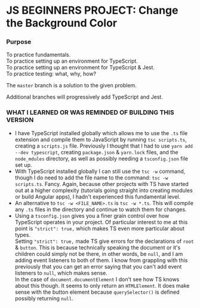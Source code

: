 # JS BEGINNERS PROJECT: Change the Background Color

### Purpose

To practice fundamentals.  
To practice setting up an environment for TypeScript.  
To practice setting up an environment for TypeScript & Jest.  
To practice testing: what, why, how?

The `master` branch is a solution to the given problem.

Additional branches will progressively add TypeScript and Jest.

### WHAT I LEARNED OR WAS REMINDED OF BUILDING THIS VERSION

- I have TypeScript installed globally which allows me to use the `.ts` file extension and compile them to JavaScript by running `tsc scripts.ts`, creating a `scripts.js` file. Previously I thought that I had to use `yarn add --dev typescript`, creating `package.json` & `yarn.lock` files, and the `node_mdules` directory, as well as possibly needing a `tsconfig.json` file set up.
- With TypeScript installed globally I can still use the `tsc -w` command, though I do need to add the file name to the command: `tsc -w scripts.ts`. Fancy. Again, because other projects with TS have started out at a higher complexity (tutorials going straight into creating modules or build Angular apps), I hadn't experienced this fundamental level.
- An alternative to `tsc -w <FILE_NAME>.ts` is `tsc -w *.ts`. This will compile any `.ts` files in the directory and continue to watch them for changes.
- Using a `tsconfig.json` gives you a finer grain control over how TypeScript operates in your project. Of particular interest to me at this point is `"strict": true,` which makes TS even more particular about types.  
  Setting `"strict": true,` made TS give errors for the declarations of `root` & `button`. This is because technically speaking the document or it's children could simply not be there, in other words, be `null`, and I am adding event listeners to both of them. I know from grappling with this previously that you can get an error saying that you can't add event listeners to `null`, which makes sense.  
  In the case of `document.documentElement` I don't see how TS knows about this though. It seems to only return an `HTMLElement`.
  It does make sense with the button element because `querySelector()` is defined possibly returning `null`.

